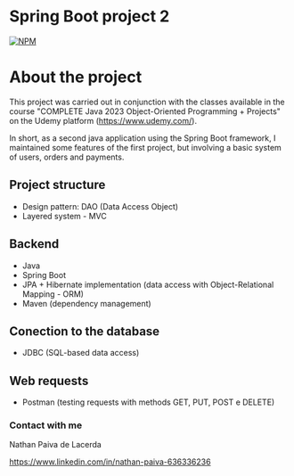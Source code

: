 # Spring Boot project 2 

[![NPM](https://img.shields.io/npm/l/react)](https://github.com/nathan00pdl/Projeto2_Java_Spring/blob/main/LICENSE) 

# About the project 

This project was carried out in conjunction with the classes available in the course "COMPLETE Java 2023 Object-Oriented Programming + Projects" on the Udemy platform (https://www.udemy.com/). 

In short, as a second java application using the Spring Boot framework, I maintained some features of the first project, but involving a basic system of users, orders and payments.   

## Project structure  
- Design pattern: DAO (Data Access Object)
- Layered system - MVC 

## Backend
- Java
- Spring Boot 
- JPA + Hibernate implementation (data access with Object-Relational Mapping - ORM)
- Maven (dependency management)
  
## Conection to the database
- JDBC (SQL-based data access)
  
## Web requests
- Postman (testing requests with methods GET, PUT, POST e DELETE)

### Contact with me

Nathan Paiva de Lacerda

https://www.linkedin.com/in/nathan-paiva-636336236

